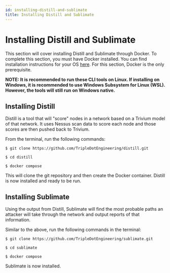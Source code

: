 ```yaml
---
id: installing-distill-and-sublimate
title: Installing Distill and Sublimate
---
```


# Installing Distill and Sublimate

This section will cover installing Distill and Sublimate through Docker. To complete this section, you must have Docker installed. You can find installation instructions for your OS [here](https://docs.docker.com/get-docker/). For this section, Docker is the only prerequisite. 

**NOTE: It is recommended to run these CLI tools on Linux. If installing on Windows, it is recommended to use Windows Subsystem for Linux (WSL). However, the tools will still run on Windows native.**

## Installing Distill

Distill is a tool that will "score" nodes in a network based on a Trivium model of that network. It uses Nessus scan data to score each node and those scores are then pushed back to Trivium.

From the terminal, run the following commands:

```
$ git clone https://github.com/TripleDotEngineering/distill.git

$ cd distill

$ docker compose
```

This will clone the git repository and then create the Docker container. Distill is now installed and ready to be run.

## Installing Sublimate

Using the output from Distill, Sublimate will find the most probable paths an attacker will take through the network and output reports of that information.

Similar to the above, run the following commands in the terminal:

```
$ git clone https://github.com/TripleDotEngineering/sublimate.git

$ cd sublimate

$ docker compose
```

Sublimate is now installed.